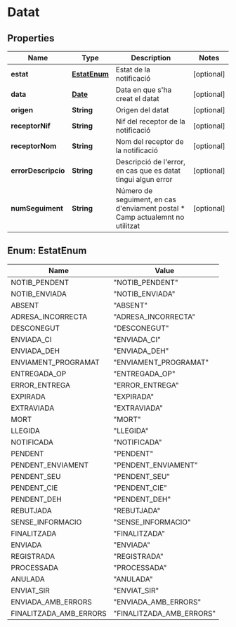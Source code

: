 # Datat

## Properties
Name | Type | Description | Notes
------------ | ------------- | ------------- | -------------
**estat** | [**EstatEnum**](#EstatEnum) | Estat de la notificació |  [optional]
**data** | [**Date**](Date.md) | Data en que s&#x27;ha creat el datat |  [optional]
**origen** | **String** | Origen del datat |  [optional]
**receptorNif** | **String** | Nif del receptor de la notificació |  [optional]
**receptorNom** | **String** | Nom del receptor de la notificació |  [optional]
**errorDescripcio** | **String** | Descripció de l&#x27;error, en cas que es datat tingui algun error |  [optional]
**numSeguiment** | **String** | Número de seguiment, en cas d&#x27;enviament postal  * Camp actualemnt no utilitzat |  [optional]

<a name="EstatEnum"></a>
## Enum: EstatEnum
Name | Value
---- | -----
NOTIB_PENDENT | &quot;NOTIB_PENDENT&quot;
NOTIB_ENVIADA | &quot;NOTIB_ENVIADA&quot;
ABSENT | &quot;ABSENT&quot;
ADRESA_INCORRECTA | &quot;ADRESA_INCORRECTA&quot;
DESCONEGUT | &quot;DESCONEGUT&quot;
ENVIADA_CI | &quot;ENVIADA_CI&quot;
ENVIADA_DEH | &quot;ENVIADA_DEH&quot;
ENVIAMENT_PROGRAMAT | &quot;ENVIAMENT_PROGRAMAT&quot;
ENTREGADA_OP | &quot;ENTREGADA_OP&quot;
ERROR_ENTREGA | &quot;ERROR_ENTREGA&quot;
EXPIRADA | &quot;EXPIRADA&quot;
EXTRAVIADA | &quot;EXTRAVIADA&quot;
MORT | &quot;MORT&quot;
LLEGIDA | &quot;LLEGIDA&quot;
NOTIFICADA | &quot;NOTIFICADA&quot;
PENDENT | &quot;PENDENT&quot;
PENDENT_ENVIAMENT | &quot;PENDENT_ENVIAMENT&quot;
PENDENT_SEU | &quot;PENDENT_SEU&quot;
PENDENT_CIE | &quot;PENDENT_CIE&quot;
PENDENT_DEH | &quot;PENDENT_DEH&quot;
REBUTJADA | &quot;REBUTJADA&quot;
SENSE_INFORMACIO | &quot;SENSE_INFORMACIO&quot;
FINALITZADA | &quot;FINALITZADA&quot;
ENVIADA | &quot;ENVIADA&quot;
REGISTRADA | &quot;REGISTRADA&quot;
PROCESSADA | &quot;PROCESSADA&quot;
ANULADA | &quot;ANULADA&quot;
ENVIAT_SIR | &quot;ENVIAT_SIR&quot;
ENVIADA_AMB_ERRORS | &quot;ENVIADA_AMB_ERRORS&quot;
FINALITZADA_AMB_ERRORS | &quot;FINALITZADA_AMB_ERRORS&quot;
